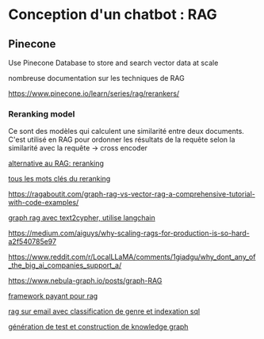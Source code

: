 # Conception d'un chatbot : RAG

## Pinecone

Use Pinecone Database to store and search vector data at scale

nombreuse documentation sur les techniques de RAG

<https://www.pinecone.io/learn/series/rag/rerankers/>


### Reranking model

Ce sont des modèles qui calculent une similarité entre deux documents. C'est utilisé en RAG pour ordonner les résultats de la requête selon la similarité avec la requête -> cross encoder

[alternative au RAG: reranking](https://github.com/ggerganov/llama.cpp)

[tous les mots clés du reranking](https://medium.com/@sahin.samia/what-is-reranking-in-retrieval-augmented-generation-rag-ee3dd93540ee)



https://ragaboutit.com/graph-rag-vs-vector-rag-a-comprehensive-tutorial-with-code-examples/

[graph rag avec text2cypher, utilise langchain](https://medium.com/singapore-gds/from-conventional-rag-to-graph-rag-a0202a1aaca7)

https://medium.com/aiguys/why-scaling-rags-for-production-is-so-hard-a2f540785e97

https://www.reddit.com/r/LocalLLaMA/comments/1giadgu/why_dont_any_of_the_big_ai_companies_support_a/

https://www.nebula-graph.io/posts/graph-RAG

[framework payant pour rag](https://anythingllm.com)

[rag sur email avec classification de genre et indexation sql](https://blog.gopenai.com/how-i-accidentally-created-a-better-rag-adjacent-tool-1cb09929996f)
 
[génération de test et construction de knowledge graph](https://docs.ragas.io/en/stable/getstarted/rag_testset_generation/#knowledgegraph-creation)